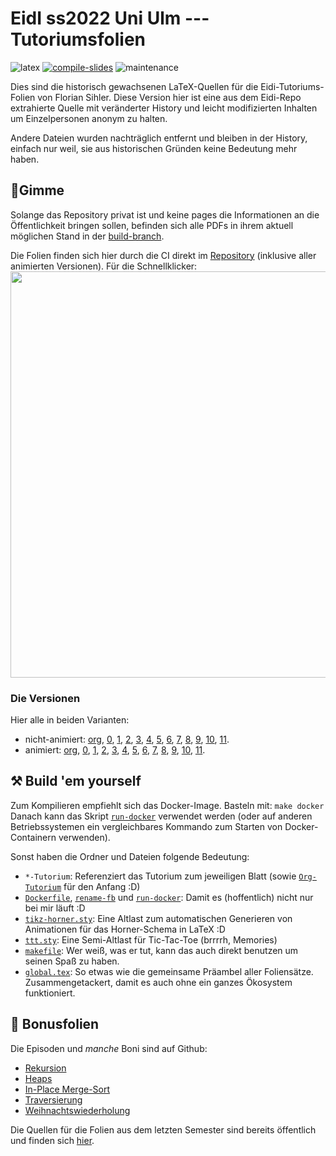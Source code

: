 # EidI ss2022 Uni Ulm --- Tutoriumsfolien

![latex](https://img.shields.io/badge/Made%20with-LaTeX-1f425f.svg) [![compile-slides](https://github.com/EagleoutIce/uulm-eidi-tut-ss2022-slides/actions/workflows/compile.yaml/badge.svg)](https://github.com/EagleoutIce/uulm-eidi-tut-ss2022-slides/actions/workflows/compile.yaml) ![maintenance](https://unmaintained.tech/badge.svg)

Dies sind die historisch gewachsenen LaTeX-Quellen für die Eidi-Tutoriums-Folien von Florian Sihler.
Diese Version hier ist eine aus dem Eidi-Repo extrahierte Quelle mit veränderter History und leicht modifizierten
Inhalten um Einzelpersonen anonym zu halten.

Andere Dateien wurden nachträglich entfernt und bleiben in der History, einfach nur weil, sie aus historischen Gründen keine Bedeutung mehr haben.

## 🐧Gimme

Solange das Repository privat ist und keine pages die Informationen an die Öffentlichkeit bringen sollen, befinden sich alle PDFs in ihrem aktuell möglichen Stand in der [build-branch](https://github.com/EagleoutIce/uulm-eidi-tut-ss2022-slides/tree/build/all_pdfs).

Die Folien finden sich hier durch die CI direkt im [Repository](https://github.com/EagleoutIce/uulm-eidi-tut-ss2022-slides/tree/gh-pages/all_pdfs) (inklusive aller animierten Versionen).
Für die Schnellklicker:\
[<img src="https://github.com/EagleoutIce/uulm-eidi-tut-ss2022-slides/blob/build/preview-001.png?raw=true" width="650"/>](https://media.githubusercontent.com/media/EagleoutIce/uulm-eidi-tut-ss2022-slides/gh-pages/all_pdfs/eidi_tut_compact.pdf)

### Die Versionen

Hier alle in beiden Varianten:

* nicht-animiert: [org](https://media.githubusercontent.com/media/EagleoutIce/uulm-eidi-tut-ss2022-slides/gh-pages/all_pdfs/eidi_tut_org-light.pdf), [0](https://media.githubusercontent.com/media/EagleoutIce/uulm-eidi-tut-ss2022-slides/gh-pages/all_pdfs/eidi_tut_0-light.pdf), [1](https://media.githubusercontent.com/media/EagleoutIce/uulm-eidi-tut-ss2022-slides/gh-pages/all_pdfs/eidi_tut_1-light.pdf), [2](https://media.githubusercontent.com/media/EagleoutIce/uulm-eidi-tut-ss2022-slides/gh-pages/all_pdfs/eidi_tut_2-light.pdf), [3](https://media.githubusercontent.com/media/EagleoutIce/uulm-eidi-tut-ss2022-slides/gh-pages/all_pdfs/eidi_tut_3-light.pdf), [4](https://media.githubusercontent.com/media/EagleoutIce/uulm-eidi-tut-ss2022-slides/gh-pages/all_pdfs/eidi_tut_4-light.pdf), [5](https://media.githubusercontent.com/media/EagleoutIce/uulm-eidi-tut-ss2022-slides/gh-pages/all_pdfs/eidi_tut_5-light.pdf), [6](https://media.githubusercontent.com/media/EagleoutIce/uulm-eidi-tut-ss2022-slides/gh-pages/all_pdfs/eidi_tut_6-light.pdf), [7](https://media.githubusercontent.com/media/EagleoutIce/uulm-eidi-tut-ss2022-slides/gh-pages/all_pdfs/eidi_tut_7-light.pdf), [8](https://media.githubusercontent.com/media/EagleoutIce/uulm-eidi-tut-ss2022-slides/gh-pages/all_pdfs/eidi_tut_8-light.pdf), [9](https://media.githubusercontent.com/media/EagleoutIce/uulm-eidi-tut-ss2022-slides/gh-pages/all_pdfs/eidi_tut_9-light.pdf), [10](https://media.githubusercontent.com/media/EagleoutIce/uulm-eidi-tut-ss2022-slides/gh-pages/all_pdfs/eidi_tut_10-light.pdf), [11](https://media.githubusercontent.com/media/EagleoutIce/uulm-eidi-tut-ss2022-slides/gh-pages/all_pdfs/eidi_tut_11-light.pdf).
* animiert: [org](https://media.githubusercontent.com/media/EagleoutIce/uulm-eidi-tut-ss2022-slides/gh-pages/all_pdfs/animated/eidi_tut_org-light.pdf), [0](https://media.githubusercontent.com/media/EagleoutIce/uulm-eidi-tut-ss2022-slides/gh-pages/all_pdfs/animated/eidi_tut_0-light.pdf), [1](https://media.githubusercontent.com/media/EagleoutIce/uulm-eidi-tut-ss2022-slides/gh-pages/all_pdfs/animated/eidi_tut_1-light.pdf), [2](https://media.githubusercontent.com/media/EagleoutIce/uulm-eidi-tut-ss2022-slides/gh-pages/all_pdfs/animated/eidi_tut_2-light.pdf), [3](https://media.githubusercontent.com/media/EagleoutIce/uulm-eidi-tut-ss2022-slides/gh-pages/all_pdfs/animated/eidi_tut_3-light.pdf), [4](https://media.githubusercontent.com/media/EagleoutIce/uulm-eidi-tut-ss2022-slides/gh-pages/all_pdfs/animated/eidi_tut_4-light.pdf), [5](https://media.githubusercontent.com/media/EagleoutIce/uulm-eidi-tut-ss2022-slides/gh-pages/all_pdfs/animated/eidi_tut_5-light.pdf), [6](https://media.githubusercontent.com/media/EagleoutIce/uulm-eidi-tut-ss2022-slides/gh-pages/all_pdfs/animated/eidi_tut_6-light.pdf), [7](https://media.githubusercontent.com/media/EagleoutIce/uulm-eidi-tut-ss2022-slides/gh-pages/all_pdfs/animated/eidi_tut_7-light.pdf), [8](https://media.githubusercontent.com/media/EagleoutIce/uulm-eidi-tut-ss2022-slides/gh-pages/all_pdfs/animated/eidi_tut_8-light.pdf), [9](https://media.githubusercontent.com/media/EagleoutIce/uulm-eidi-tut-ss2022-slides/gh-pages/all_pdfs/animated/eidi_tut_9-light.pdf), [10](https://media.githubusercontent.com/media/EagleoutIce/uulm-eidi-tut-ss2022-slides/gh-pages/all_pdfs/animated/eidi_tut_10-light.pdf), [11](https://media.githubusercontent.com/media/EagleoutIce/uulm-eidi-tut-ss2022-slides/gh-pages/all_pdfs/animated/eidi_tut_11-light.pdf).

## ⚒️ Build 'em yourself

Zum Kompilieren empfiehlt sich das Docker-Image. Basteln mit: `make docker`
Danach kann das Skript [`run-docker`](run-docker) verwendet werden (oder auf anderen Betriebssystemen ein vergleichbares Kommando zum Starten von Docker-Containern verwenden).

Sonst haben die Ordner und Dateien folgende Bedeutung:

* `*-Tutorium`: Referenziert das Tutorium zum jeweiligen Blatt (sowie [`Org-Tutorium`](Org-Tutorium) für den Anfang :D)
* [`Dockerfile`](Dockerfile), [`rename-fb`](data/rename-fb) und [`run-docker`](run-docker): Damit es (hoffentlich) nicht nur bei mir läuft :D
* [`tikz-horner.sty`](data/tikz-horner.sty): Eine Altlast zum automatischen Generieren von Animationen für das Horner-Schema in LaTeX :D
* [`ttt.sty`](data/ttt.sty): Eine Semi-Altlast für Tic-Tac-Toe (brrrrh, Memories)
* [`makefile`](makefile): Wer weiß, was er tut, kann das auch direkt benutzen um seinen Spaß zu haben.
* [`global.tex`](data/global.tex): So etwas wie die gemeinsame Präambel aller Foliensätze. Zusammengetackert, damit es auch ohne ein ganzes Ökosystem funktioniert.

## 📜 Bonusfolien

Die Episoden und *manche* Boni sind auf Github:

* [Rekursion](https://github.com/EagleoutIce/Episode-Recursion)
* [Heaps](https://github.com/EagleoutIce/Episode-Heaps)
* [In-Place Merge-Sort](https://github.com/EagleoutIce/Episode-Inplace)
* [Traversierung](https://github.com/EagleoutIce/Episode-Traversierung)
* [Weihnachtswiederholung](https://github.com/EagleoutIce/christmas-eidi-recap)

Die Quellen für die Folien aus dem letzten Semester sind bereits öffentlich und finden sich [hier](https://github.com/EagleoutIce/uulm-eidi-tut-ws2021-22-slides).